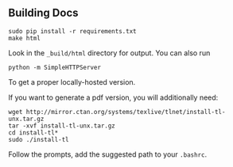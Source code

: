 Building Docs
--------------

    sudo pip install -r requirements.txt
    make html

Look in the `_build/html` directory for output. You can also run 

    python -m SimpleHTTPServer

To get a proper locally-hosted version.

If you want to generate a pdf version, you will additionally need:

    wget http://mirror.ctan.org/systems/texlive/tlnet/install-tl-unx.tar.gz
    tar -xvf install-tl-unx.tar.gz
    cd install-tl*
    sudo ./install-tl

Follow the prompts, add the suggested path to your `.bashrc`.
